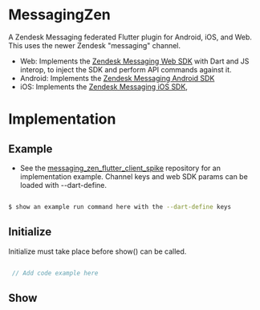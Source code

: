 # MessagingZen

A Zendesk Messaging federated Flutter plugin for Android, iOS, and Web. This uses the newer Zendesk "messaging" channel.

- Web: Implements the [Zendesk Messaging Web SDK](https://developer.zendesk.com/documentation/zendesk-web-widget-sdks/sdks/web/getting_started/) 
with Dart and JS interop, to inject the SDK and perform API commands against it.
- Android: Implements the [Zendesk Messaging Android SDK](https://developer.zendesk.com/documentation/zendesk-web-widget-sdks/sdks/android/getting_started/)
- iOS: Implements the [Zendesk Messaging iOS SDK](https://developer.zendesk.com/documentation/zendesk-web-widget-sdks/sdks/ios/getting_started/),

# Implementation

## Example
- See the [messaging_zen_flutter_client_spike](https://github.com/mdrideout/messaging_zen/tree/main/messaging_zen_flutter_client_spike)
repository for an implementation example. Channel keys and web SDK params can be loaded with --dart-define.
  
```bash

$ show an example run command here with the --dart-define keys

```

## Initialize
Initialize must take place before show() can be called.

```dart

 // Add code example here

```

## Show
